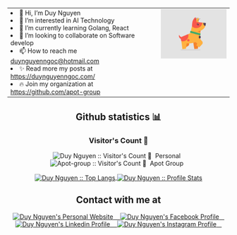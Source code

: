 <div  align="center">
  <table>
  <tr>
    <td valign="top">
     <li>👋 Hi, I’m Duy Nguyen</li>
     <li>👀 I’m interested in AI Technology</li>
     <li>🌱 I’m currently learning Golang, React</li>
     <li>💞️ I’m looking to collaborate on Software develop</li>
     <li>📫 How to reach me <a href='mailto:duynguyenngoc@hotmail.com'>duynguyenngoc@hotmail.com</a></li>
     <li>✨ Read more my posts at <a href='https://duynguyenngoc.com/'>https://duynguyenngoc.com/</a></li>
     <li>🔥 Join my organization at <a href='https://github.com/apot-group'>https://github.com/apot-group</a></li>
    </td>
    <td valign="top"><img src='dog.gif' width="230"></img></td>
  </tr>
</table>
  
</div>


<h2 align="center">Github statistics 📊 </h2>

<h3 align="center">Visitor's Count 👀</h3>

<p align="center">
  <img
    src="https://profile-counter.glitch.me/{dnguyenngoc}/count.svg"
    alt="Duy Nguyen :: Visitor's Count 👀"
  />&nbsp Personal &nbsp  
  <img
    src="https://profile-counter.glitch.me/{apot-group}/count.svg"
    alt="Apot-group :: Visitor's Count 👀"
  />&nbsp Apot Group &nbsp
</p>


<p align="center">
  <a href="https://github.com/dnguyenngoc/github-readme-stats">
    <img
    align ="center"
    height="165"
    src="https://github-readme-stats.vercel.app/api/top-langs/?username=dnguyenngoc&langs_count=10&theme=tokyonight&layout=compact"
    alt="Duy Nguyen :: Top Langs"
    />
  </a>
  <a href="https://github.com/dnguyenngoc/github-readme-stats">
    <img
    align="center"
    height="165"
    src="https://github-readme-stats.vercel.app/api?username=dnguyenngoc&show_icons=true&theme=tokyonight"
    alt="Duy Nguyen :: Profile Stats"
    />
  </a>
</p>

<h2 align="center">Contact with me at </h2>

<p align="center">
  <a href="https://duynguyenngoc.com">
    <img
    src="https://www.google.com/imgres?imgurl=https%3A%2F%2Fstatic.thenounproject.com%2Fpng%2F3898919-200.png&imgrefurl=https%3A%2F%2Fthenounproject.com%2Ficon%2Fpersonal-website-3898919%2F&tbnid=M7f9k71X7T2fTM&vet=12ahUKEwje3cqI8qP7AhVJ-pQKHSMODxEQMygLegUIARDhAQ..i&docid=GWx10DXsdCQsdM&w=200&h=200&q=personal%20web%20icon&ved=2ahUKEwje3cqI8qP7AhVJ-pQKHSMODxEQMygLegUIARDhAQ"
    alt="Duy Nguyen's Personal Website"
    height="30" width="30"
    />
    &nbsp;&nbsp
  </a>
  <a href="https://www.facebook.com/dan00pot">
    <img
    src="https://www.vectorlogo.zone/logos/facebook/facebook-tile.svg"
    alt="Duy Nguyen's Facebook Profile"
    height="30" width="30"
    />
    &nbsp;&nbsp
  </a>
  
  <a href="https://www.linkedin.com/in/dnguyenngoc/">
    <img
    src="https://www.vectorlogo.zone/logos/linkedin/linkedin-icon.svg"
    alt="Duy Nguyen's Linkedin Profile"
    height="30" width="30"
    />
    &nbsp;&nbsp
  </a>
  <a href="https://www.instagram.com/duy.nguyen.ngoc/">
    <img
     src="https://www.vectorlogo.zone/logos/instagram/instagram-icon.svg"
    alt="Duy Nguyen's Instagram Profile"
    height="30" width="30"
    />
    &nbsp;&nbsp
  </a>

<!---
dnguyenngoc/dnguyenngoc is a ✨ special ✨ repository because its `README.md` (this file) appears on your GitHub profile.
You can click the Preview link to take a look at your changes.
--->
